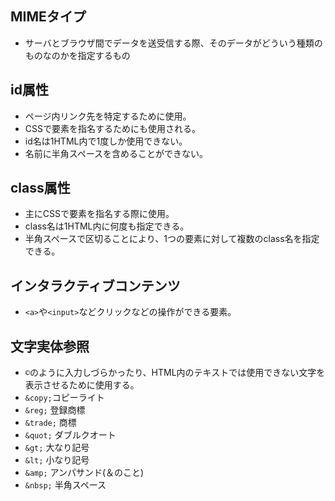 ## MIMEタイプ
- サーバとブラウザ間でデータを送受信する際、そのデータがどういう種類のものなのかを指定するもの

## id属性
- ページ内リンク先を特定するために使用。
- CSSで要素を指名するためにも使用される。
- id名は1HTML内で1度しか使用できない。
- 名前に半角スペースを含めることができない。

## class属性
- 主にCSSで要素を指名する際に使用。
- class名は1HTML内に何度も指定できる。
- 半角スペースで区切ることにより、1つの要素に対して複数のclass名を指定できる。

## インタラクティブコンテンツ
- `<a>`や`<input>`などクリックなどの操作ができる要素。

## 文字実体参照
- `©︎`のように入力しづらかったり、HTML内のテキストでは使用できない文字を表示させるために使用する。
- `&copy;`コピーライト
- `&reg;` 登録商標
- `&trade;` 商標
- `&quot;` ダブルクオート
- `&gt;` 大なり記号
- `&lt;` 小なり記号
- `&amp;` アンパサンド(＆のこと)
- `&nbsp;` 半角スペース

